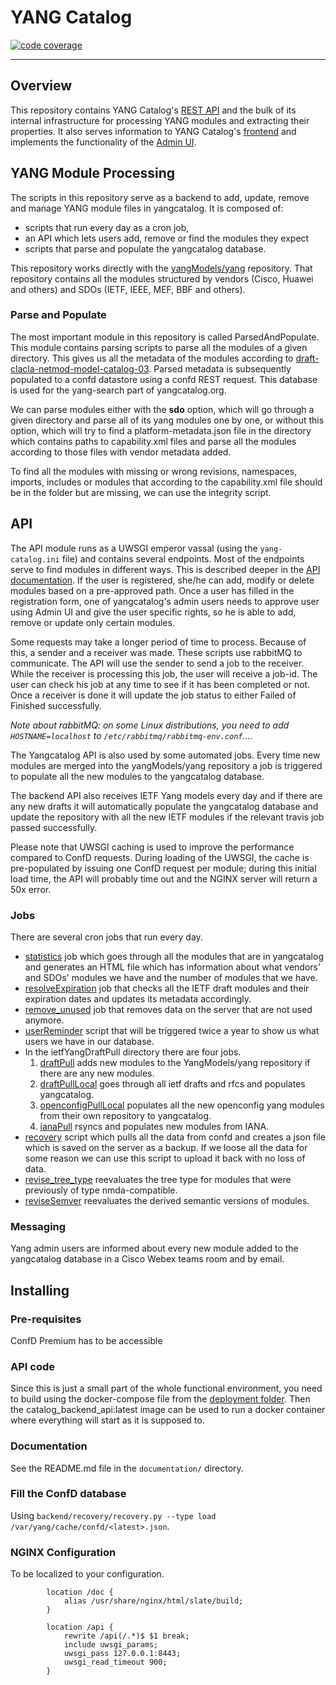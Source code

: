 # YANG Catalog

[![code coverage](https://codecov.io/gh/Fagtoy/backend/branch/develop/graph/badge.svg?token=D9EFBU76P0)](https://codecov.io/gh/Fagtoy/backend)

---

## Overview
This repository contains YANG Catalog's [REST API](https://yangcatalog.org/doc) and the bulk of its internal infrastructure for processing YANG modules and extracting their properties. It also serves information to YANG Catalog's [frontend](https://github.com/YangCatalog/yangcatalog-ui) and implements the functionality of the [Admin UI](https://github.com/YangCatalog/admin_ui).

## YANG Module Processing
The scripts in this repository serve as a backend to add, update, remove and manage
YANG module files in yangcatalog. It is composed of:
* scripts that run every day as a cron job,
* an API which lets users add, remove or find the modules they expect
* scripts that parse and populate the yangcatalog database.

This repository works directly with  the [yangModels/yang](https://github.com/YangModels/yang)
repository. That repository contains all the modules
structured by vendors (Cisco, Huawei and others) and SDOs
(IETF, IEEE, MEF, BBF and others).

### Parse and Populate

The most important module in this repository is called ParsedAndPopulate.
This module contains parsing scripts to parse all the modules of a given
directory. This gives us all the metadata of the modules
according to [draft-clacla-netmod-model-catalog-03](https://tools.ietf.org/html/draft-clacla-netmod-model-catalog-03).
Parsed metadata is subsequently populated to a confd datastore using
a confd REST request. This database
is used for the yang-search part of yangcatalog.org.

We can parse modules either with the __sdo__ option, which will go through
a given directory and parse all of its yang modules one by one,
or without this option, which will try to find a platform-metadata.json file
in the directory which contains paths to capability.xml files and
parse all the modules according to those files with vendor metadata
added.

To find all the modules with missing or wrong revisions, namespaces, imports,
includes or modules that according to the capability.xml file should be in
the folder but are missing, we can use the integrity script.

## API

The API module runs as a UWSGI emperor vassal (using the `yang-catalog.ini` file)
and contains several endpoints. Most
of the endpoints serve to find modules in different ways. This is described
deeper in the [API documentation](https://yangcatalog.org/doc). If the user is
registered, she/he can add, modify or delete modules based on a pre-approved path.
Once a user has filled in the registration form, one of yangcatalog's admin users
needs to approve user using Admin UI and give the user specific rights, so he is able to add,
remove or update only certain modules.

Some requests may take a longer period of time to process.
Because of this, a sender and a receiver was made. These scripts use rabbitMQ
to communicate. The API will use the sender to send a job to the receiver. While
the receiver is processing this job, the user will receive a job-id. The user can
check his job at any time to see if it has been completed or not. Once a receiver
is done it will update the job status to either Failed of Finished
successfully.

_Note about rabbitMQ: on some Linux distributions, you need to add `HOSTNAME=localhost` to `/etc/rabbitmq/rabbitmq-env.conf`...._

The Yangcatalog API is also used by some automated jobs. Every time new
modules are merged into the yangModels/yang repository a job is triggered to
populate all the new modules to the yangcatalog database.

The backend API also receives
IETF Yang models every day and if there are any new drafts it will
automatically populate the yangcatalog database and update the repository
with all the new IETF modules if the relevant travis job passed successfully.

Please note that UWSGI caching is used to improve the performance compared to
ConfD requests. During loading of the UWSGI, the cache is pre-populated by
issuing one ConfD request per module; during this initial load time, the API
will probably time out and the NGINX server will return a 50x error.

### Jobs

There are several cron jobs that run every day.
* [statistics](https://github.com/YangCatalog/backend/blob/master/statistic/statistics.py) job which goes through all the
modules that are in yangcatalog and generates an HTML file which has
information about what vendors' and SDOs' modules we have and the number of
modules that we have.
* [resolveExpiration](https://github.com/YangCatalog/backend/blob/master/utility/resolveExpiration.py) job that checks all the IETF draft modules
and their expiration dates and updates its metadata accordingly.
* [remove_unused](https://github.com/YangCatalog/backend/blob/master/utility/remove_unused.py) job that removes data on the server that are not used
anymore.
* [userReminder](https://github.com/YangCatalog/backend/blob/master/utility/userReminder.py) script that will be triggered twice a year to show us what
users we have in our database.
* In the ietfYangDraftPull directory there are four jobs.
    1. [draftPull](https://github.com/YangCatalog/backend/blob/master/ietfYangDraftPull/draftPull.py) adds new modules
    to the YangModels/yang repository if there are any new modules. 
    2. [draftPullLocal](https://github.com/YangCatalog/backend/blob/master/ietfYangDraftPull/draftPullLocal.py)
    goes through all ietf drafts and rfcs and populates yangcatalog.
    3. [openconfigPullLocal](https://github.com/YangCatalog/backend/blob/master/ietfYangDraftPull/openconfigPullLocal.py) populates all the
    new openconfig yang modules from their own repository to yangcatalog.
    4. [ianaPull](https://github.com/YangCatalog/backend/blob/master/ietfYangDraftPull/ianaPull) rsyncs and populates new modules from IANA.
* [recovery](https://github.com/YangCatalog/backend/blob/master/recovery/recovery.py) script which pulls all the data from confd and creates a json
file which is saved on the server as a backup. If we loose all the data for
some reason we can use this script to upload it back with no loss of
data.
* [revise_tree_type](https://github.com/YangCatalog/backend/blob/master/utility/revise_tree_type.py) reevaluates the tree type for modules that were previously of type nmda-compatible.
* [reviseSemver](https://github.com/YangCatalog/backend/blob/master/parseAndPopulate/reviseSemver.py) reevaluates the derived semantic versions of modules.
### Messaging

Yang admin users are informed about every new module added to the yangcatalog
database in a Cisco Webex teams room and by email.

## Installing

### Pre-requisites

ConfD Premium has to be accessible

### API code

Since this is just a small part of the whole functional environment, you need to build using
the docker-compose file from the [deployment folder](https://github.com/YangCatalog/deployment).
Then the catalog_backend_api:latest image can be used to run a docker container where
everything will start as it is supposed to.

### Documentation

See the README.md file in the `documentation/` directory.

### Fill the ConfD database

Using `backend/recovery/recovery.py --type load /var/yang/cache/confd/<latest>.json`.

### NGINX Configuration

To be localized to your configuration.

```
        location /doc {
            alias /usr/share/nginx/html/slate/build;
        }

        location /api {
            rewrite /api(/.*)$ $1 break;
            include uwsgi_params;
            uwsgi_pass 127.0.0.1:8443;
            uwsgi_read_timeout 900;
        }
```

